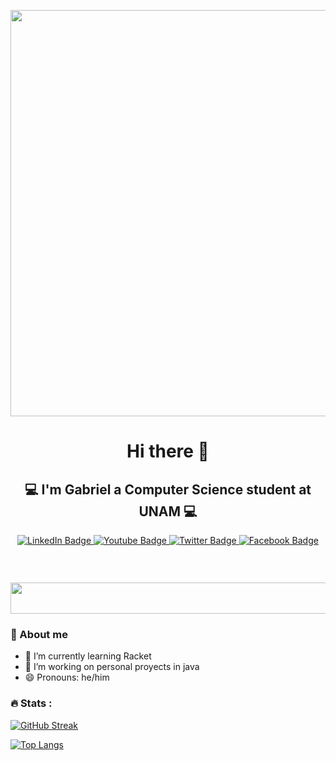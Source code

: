 <!-- BANNER GIFT DE INICIO -->
<p align="center">
  <img src="https://media.giphy.com/media/NKEt9elQ5cR68/giphy.gif" width="650"/><br>
</p>

<!-- SALUDO C: -->
<h1 align="center"> Hi there 👋 </h1>

<!-- PRESENTACION -->
<h2 align="center"> 💻 I'm Gabriel a Computer Science student at UNAM 💻</h2>

<!-- BOTONOES A REDES PERSONALES -->
<p align="center">
  <a href="https://www.linkedin.com/in/angel-gabriel-s%C3%A1nchez-pavia-689287283/">
    <img src="https://img.shields.io/badge/LinkedIn-blue?style=for-the-badge&logo=linkedin&logoColor=white" alt="LinkedIn Badge">
  </a>

  <a href="https://www.youtube.com/channel/UCUIXZE_3Zasu9J56gWsi45w">
    <img src="https://img.shields.io/badge/Youtube-red?style=for-the-badge&logo=youtube&logoColor=white" alt="Youtube Badge">
  </a>
  
  <a href="https://twitter.com/g4br13l2002">
    <img src="https://img.shields.io/badge/Twitter-black?style=for-the-badge&logo=twitter&logoColor=white" alt="Twitter Badge"/>
  </a>

  <a href="https://www.facebook.com/G4BR13L2002/">
    <img src="https://img.shields.io/badge/Facebook-blue?style=for-the-badge&logo=facebook&logoColor=white" alt="Facebook Badge"/>
  </a>
</p><br>

<!-- CONTADOR DE VISITAS -->
<p align="center">
  <img src="https://komarev.com/ghpvc/?username=Super-Gabriel&style=flat-square&color=blue" alt="">
<p>

<!-- GIFT DE SEPARACION -->
<p align="center">
  <img src="https://media.giphy.com/media/U3qYN8S0j3bpK/giphy.gif" width="1000" height="50"/>
</p>

### 📜 About me
  - 🌱 I’m currently learning Racket
  - 🔭 I’m working on personal proyects in java
  - 😄 Pronouns: he/him

### 🔥 Stats :
[![GitHub Streak](http://github-readme-streak-stats.herokuapp.com?user=Super-Gabriel&theme=dark&background=000000)](https://git.io/streak-stats)

[![Top Langs](https://github-readme-stats.vercel.app/api/top-langs/?username=Super-Gabriel&layout=compact&theme=vision-friendly-dark)](https://github.com/anuraghazra/github-readme-stats)

<!--
**Super-Gabriel/Super-Gabriel** is a ✨ _special_ ✨ repository because its `README.md` (this file) appears on your GitHub profile.

Here are some ideas to get you started:

- 🔭 I’m currently working on ...
- 🌱 I’m currently learning ...
- 👯 I’m looking to collaborate on ...
- 🤔 I’m looking for help with ...
- 💬 Ask me about ...
- 📫 How to reach me: ...
- 😄 Pronouns: ...
- ⚡ Fun fact: ...
-->
